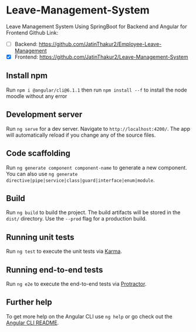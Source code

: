 # Leave-Management-System
Leave Management System Using SpringBoot for Backend and Angular for Frontend 
 Github Link:
- [ ] Backend: https://github.com/JatinThakur2/Employee-Leave-Management
- [x] Frontend: https://github.com/JatinThakur2/Leave-Management-System

## Install npm
Run `npm i @angular/cli@6.1.1`
then run `npm install --f` to install the node moodle without any error 

## Development server

Run `ng serve` for a dev server. Navigate to `http://localhost:4200/`. The app will automatically reload if you change any of the source files.

## Code scaffolding

Run `ng generate component component-name` to generate a new component. You can also use `ng generate directive|pipe|service|class|guard|interface|enum|module`.

## Build

Run `ng build` to build the project. The build artifacts will be stored in the `dist/` directory. Use the `--prod` flag for a production build.

## Running unit tests

Run `ng test` to execute the unit tests via [Karma](https://karma-runner.github.io).

## Running end-to-end tests

Run `ng e2e` to execute the end-to-end tests via [Protractor](http://www.protractortest.org/).

## Further help

To get more help on the Angular CLI use `ng help` or go check out the [Angular CLI README](https://github.com/angular/angular-cli/blob/master/README.md).
